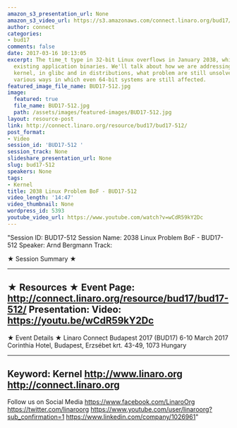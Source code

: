 ```yaml
---
amazon_s3_presentation_url: None
amazon_s3_video_url: https://s3.amazonaws.com/connect.linaro.org/bud17/Videos/Friday/BUD17-512%202038%20Linux%20Problem%20BoF.mp4
author: connect
categories:
- bud17
comments: false
date: 2017-03-16 10:13:05
excerpt: The time_t type in 32-bit Linux overflows in January 2038, which breaks all
  existing application binaries. We'll talk about how we are addressing this in the
  kernel, in glibc and in distributions, what problem are still unsolved, and the
  various ways in which even 64-bit systems are still affected.
featured_image_file_name: BUD17-512.jpg
image:
  featured: true
  file_name: BUD17-512.jpg
  path: /assets/images/featured-images/BUD17-512.jpg
layout: resource-post
link: http://connect.linaro.org/resource/bud17/bud17-512/
post_format:
- Video
session_id: 'BUD17-512 '
session_track: None
slideshare_presentation_url: None
slug: bud17-512
speakers: None
tags:
- Kernel
title: 2038 Linux Problem BoF - BUD17-512
video_length: '14:47'
video_thumbnail: None
wordpress_id: 5393
youtube_video_url: https://www.youtube.com/watch?v=wCdR59kY2Dc
---
```


"Session ID: BUD17-512
Session Name: 2038 Linux Problem BoF - BUD17-512
Speaker: Arnd Bergmann
Track: 


★ Session Summary ★

---------------------------------------------------
★ Resources ★
Event Page: http://connect.linaro.org/resource/bud17/bud17-512/
Presentation: 
Video: https://youtu.be/wCdR59kY2Dc
 ---------------------------------------------------

★ Event Details ★
Linaro Connect Budapest 2017 (BUD17)
6-10 March 2017
Corinthia Hotel, Budapest,
Erzsébet krt. 43-49,
1073 Hungary

---------------------------------------------------
Keyword: Kernel
http://www.linaro.org
http://connect.linaro.org
---------------------------------------------------
Follow us on Social Media
https://www.facebook.com/LinaroOrg
https://twitter.com/linaroorg
https://www.youtube.com/user/linaroorg?sub_confirmation=1
https://www.linkedin.com/company/1026961"